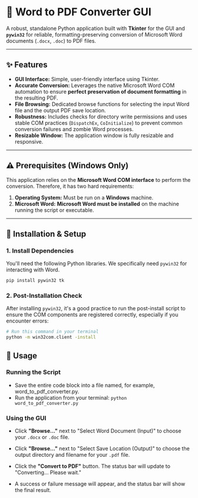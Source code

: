 # 📄 Word to PDF Converter GUI

A robust, standalone Python application built with **Tkinter** for the GUI and **`pywin32`** for reliable, formatting-preserving conversion of Microsoft Word documents (`.docx`, `.doc`) to PDF files.

---

## ✨ Features

* **GUI Interface:** Simple, user-friendly interface using Tkinter.
* **Accurate Conversion:** Leverages the native Microsoft Word COM automation to ensure **perfect preservation of document formatting** in the resulting PDF.
* **File Browsing:** Dedicated browse functions for selecting the input Word file and the output PDF save location.
* **Robustness:** Includes checks for directory write permissions and uses stable COM practices (`DispatchEx`, `CoInitialize`) to prevent common conversion failures and zombie Word processes.
* **Resizable Window:** The application window is fully resizable and responsive.

---

## ⚠️ Prerequisites (Windows Only)

This application relies on the **Microsoft Word COM interface** to perform the conversion. Therefore, it has two hard requirements:

1.  **Operating System:** Must be run on a **Windows** machine.
2.  **Microsoft Word:** **Microsoft Word must be installed** on the machine running the script or executable.

---

## 🚀 Installation & Setup

### 1. Install Dependencies

You'll need the following Python libraries. We specifically need `pywin32` for interacting with Word.

```bash
pip install pywin32 tk
```  

### 2. Post-Installation Check  

After installing `pywin32`, it's a good practice to run the post-install script to ensure the COM components are registered correctly, especially if you encounter errors:

```bash
# Run this command in your terminal
python -m win32com.client -install
```  

## 📝 Usage  

### Running the Script  

- Save the entire code block into a file named, for example, word_to_pdf_converter.py.  
- Run the application from your terminal:
`python word_to_pdf_converter.py`

### Using the GUI  

- Click **"Browse..."** next to "Select Word Document (Input)" to choose your `.docx` or `.doc` file.  

- Click **"Browse..."** next to "Select Save Location (Output)" to choose the output directory and filename for your `.pdf` file.  

- Click the **"Convert to PDF"** button. The status bar will update to "Converting... Please wait."  

- A success or failure message will appear, and the status bar will show the final result.  
